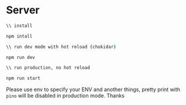 # Server

```bash
\\ install

npm intall

\\ run dev mode with hot reload (chokidar)

npm run dev

\\ run production, no hot reload

npm run start

```

Please use env to specify your ENV and another things, pretty print with `pino` will be disabled in
production mode. Thanks

